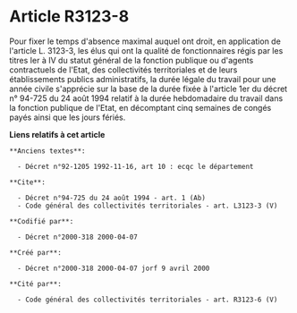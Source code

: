 # Article R3123-8

Pour fixer le temps d'absence maximal auquel ont droit, en application de l'article L. 3123-3, les élus qui ont la qualité de
fonctionnaires régis par les titres Ier à IV du statut général de la fonction publique ou d'agents contractuels de l'Etat,
des collectivités territoriales et de leurs établissements publics administratifs, la durée légale du travail pour une année
civile s'apprécie sur la base de la durée fixée à l'article 1er du décret n° 94-725 du 24 août 1994 relatif à la durée
hebdomadaire du travail dans la fonction publique de l'Etat, en décomptant cinq semaines de congés payés ainsi que les jours
fériés.

**Liens relatifs à cet article**

	**Anciens textes**:

	  - Décret n°92-1205 1992-11-16, art 10 : ecqc le département

	**Cite**:

	  - Décret n°94-725 du 24 août 1994 - art. 1 (Ab)
	  - Code général des collectivités territoriales - art. L3123-3 (V)

	**Codifié par**:

	  - Décret n°2000-318 2000-04-07

	**Créé par**:

	  - Décret n°2000-318 2000-04-07 jorf 9 avril 2000

	**Cité par**:

	  - Code général des collectivités territoriales - art. R3123-6 (V)

